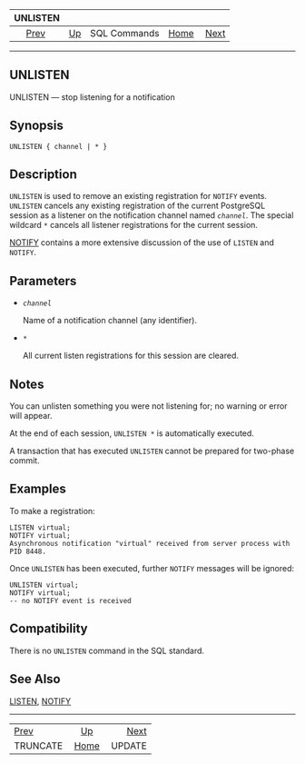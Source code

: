 <!--?xml version="1.0" encoding="UTF-8" standalone="no"?-->

|                UNLISTEN               |                                        |              |                                                       |                                   |
| :-----------------------------------: | :------------------------------------- | :----------: | ----------------------------------------------------: | --------------------------------: |
| [Prev](sql-truncate.html "TRUNCATE")  | [Up](sql-commands.html "SQL Commands") | SQL Commands | [Home](index.html "PostgreSQL 17devel Documentation") |  [Next](sql-update.html "UPDATE") |

***

[]()

## UNLISTEN

UNLISTEN — stop listening for a notification

## Synopsis

    UNLISTEN { channel | * }

## Description

`UNLISTEN` is used to remove an existing registration for `NOTIFY` events. `UNLISTEN` cancels any existing registration of the current PostgreSQL session as a listener on the notification channel named *`channel`*. The special wildcard `*` cancels all listener registrations for the current session.

[NOTIFY](sql-notify.html "NOTIFY") contains a more extensive discussion of the use of `LISTEN` and `NOTIFY`.

## Parameters

*   *`channel`*

    Name of a notification channel (any identifier).

*   `*`

    All current listen registrations for this session are cleared.

## Notes

You can unlisten something you were not listening for; no warning or error will appear.

At the end of each session, `UNLISTEN *` is automatically executed.

A transaction that has executed `UNLISTEN` cannot be prepared for two-phase commit.

## Examples

To make a registration:

    LISTEN virtual;
    NOTIFY virtual;
    Asynchronous notification "virtual" received from server process with PID 8448.

Once `UNLISTEN` has been executed, further `NOTIFY` messages will be ignored:

    UNLISTEN virtual;
    NOTIFY virtual;
    -- no NOTIFY event is received

## Compatibility

There is no `UNLISTEN` command in the SQL standard.

## See Also

[LISTEN](sql-listen.html "LISTEN"), [NOTIFY](sql-notify.html "NOTIFY")

***

|                                       |                                                       |                                   |
| :------------------------------------ | :---------------------------------------------------: | --------------------------------: |
| [Prev](sql-truncate.html "TRUNCATE")  |         [Up](sql-commands.html "SQL Commands")        |  [Next](sql-update.html "UPDATE") |
| TRUNCATE                              | [Home](index.html "PostgreSQL 17devel Documentation") |                            UPDATE |
